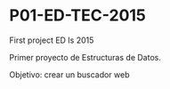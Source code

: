 # P01-ED-TEC-2015
First project ED Is 2015

Primer proyecto de Estructuras de Datos.

Objetivo: crear un buscador web

